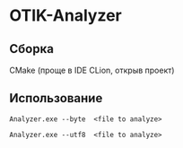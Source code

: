 # OTIK-Analyzer


## Сборка

CMake (проще в IDE CLion, открыв проект)

## Использование

`Analyzer.exe --byte  <file to analyze>`

`Analyzer.exe --utf8  <file to analyze>`